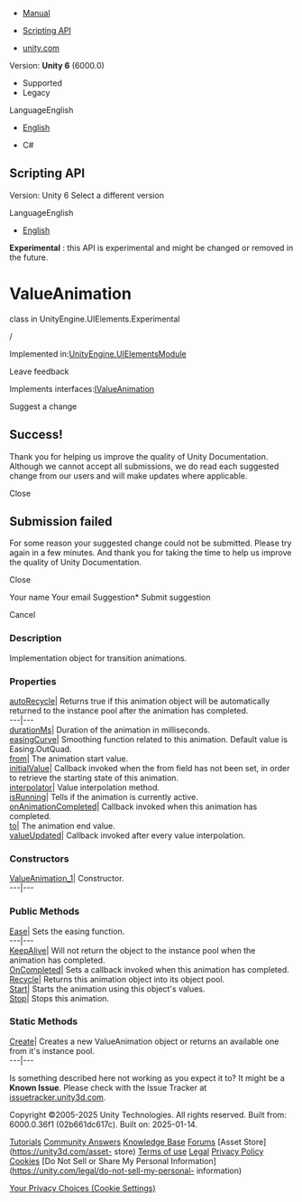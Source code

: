 [ ]()

  * [Manual](../Manual/index.html)
  * [Scripting API](../ScriptReference/index.html)

  * [unity.com](https://unity.com/)

Version: **Unity 6** (6000.0)

  * Supported
  * Legacy

LanguageEnglish

  * [English]()

  * C#

[ ](https://docs.unity3d.com)

## Scripting API

Version: Unity 6 Select a different version

LanguageEnglish

  * [English]()

**Experimental** : this API is experimental and might be changed or removed in
the future.

# ValueAnimation<T0>

class in UnityEngine.UIElements.Experimental

/

Implemented
in:[UnityEngine.UIElementsModule](UnityEngine.UIElementsModule.html)

Leave feedback

  

Implements
interfaces:[IValueAnimation](UIElements.Experimental.IValueAnimation.html)

Suggest a change

## Success!

Thank you for helping us improve the quality of Unity Documentation. Although
we cannot accept all submissions, we do read each suggested change from our
users and will make updates where applicable.

Close

## Submission failed

For some reason your suggested change could not be submitted. Please <a>try
again</a> in a few minutes. And thank you for taking the time to help us
improve the quality of Unity Documentation.

Close

Your name Your email Suggestion* Submit suggestion

Cancel

[ ]()

### Description

Implementation object for transition animations.

### Properties

[autoRecycle](UIElements.Experimental.ValueAnimation_1-autoRecycle.html)|
Returns true if this animation object will be automatically returned to the
instance pool after the animation has completed.  
---|---  
[durationMs](UIElements.Experimental.ValueAnimation_1-durationMs.html)|
Duration of the animation in milliseconds.  
[easingCurve](UIElements.Experimental.ValueAnimation_1-easingCurve.html)|
Smoothing function related to this animation. Default value is Easing.OutQuad.  
[from](UIElements.Experimental.ValueAnimation_1-from.html)|  The animation
start value.  
[initialValue](UIElements.Experimental.ValueAnimation_1-initialValue.html)|
Callback invoked when the from field has not been set, in order to retrieve
the starting state of this animation.  
[interpolator](UIElements.Experimental.ValueAnimation_1-interpolator.html)|
Value interpolation method.  
[isRunning](UIElements.Experimental.ValueAnimation_1-isRunning.html)|  Tells
if the animation is currently active.  
[onAnimationCompleted](UIElements.Experimental.ValueAnimation_1-onAnimationCompleted.html)|
Callback invoked when this animation has completed.  
[to](UIElements.Experimental.ValueAnimation_1-to.html)|  The animation end
value.  
[valueUpdated](UIElements.Experimental.ValueAnimation_1-valueUpdated.html)|
Callback invoked after every value interpolation.  
  
### Constructors

[ValueAnimation_1](UIElements.Experimental.ValueAnimation_1-ctor.html)|
Constructor.  
---|---  
  
### Public Methods

[Ease](UIElements.Experimental.ValueAnimation_1.Ease.html)|  Sets the easing
function.  
---|---  
[KeepAlive](UIElements.Experimental.ValueAnimation_1.KeepAlive.html)|  Will
not return the object to the instance pool when the animation has completed.  
[OnCompleted](UIElements.Experimental.ValueAnimation_1.OnCompleted.html)|
Sets a callback invoked when this animation has completed.  
[Recycle](UIElements.Experimental.ValueAnimation_1.Recycle.html)|  Returns
this animation object into its object pool.  
[Start](UIElements.Experimental.ValueAnimation_1.Start.html)|  Starts the
animation using this object's values.  
[Stop](UIElements.Experimental.ValueAnimation_1.Stop.html)|  Stops this
animation.  
  
### Static Methods

[Create](UIElements.Experimental.ValueAnimation_1.Create.html)|  Creates a new
ValueAnimation object or returns an available one from it's instance pool.  
---|---  
  
Is something described here not working as you expect it to? It might be a
**Known Issue**. Please check with the Issue Tracker at
[issuetracker.unity3d.com](https://issuetracker.unity3d.com).

Copyright ©2005-2025 Unity Technologies. All rights reserved. Built from:
6000.0.36f1 (02b661dc617c). Built on: 2025-01-14.

[Tutorials](https://unity3d.com/learn) [Community
Answers](https://answers.unity3d.com) [Knowledge
Base](https://support.unity3d.com/hc/en-us)
[Forums](https://forum.unity3d.com) [Asset Store](https://unity3d.com/asset-
store) [Terms of use](https://docs.unity3d.com/Manual/TermsOfUse.html)
[Legal](https://unity.com/legal) [Privacy
Policy](https://unity.com/legal/privacy-policy)
[Cookies](https://unity.com/legal/cookie-policy) [Do Not Sell or Share My
Personal Information](https://unity.com/legal/do-not-sell-my-personal-
information)

[Your Privacy Choices (Cookie Settings)](javascript:void\(0\);)

